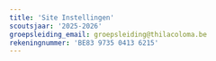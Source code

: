 ```yaml
---
title: 'Site Instellingen'
scoutsjaar: '2025-2026'
groepsleiding_email: groepsleiding@thilacoloma.be
rekeningnummer: 'BE83 9735 0413 6215'
---
```

